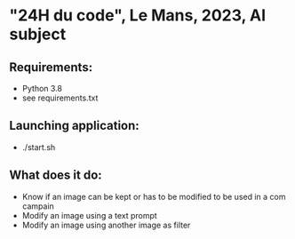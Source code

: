 # "24H du code", Le Mans, 2023, AI subject

## Requirements:

- Python 3.8
- see requirements.txt

## Launching application:

- ./start.sh

## What does it do:

- Know if an image can be kept or has to be modified to be used in a com campain
- Modify an image using a text prompt
- Modify an image using another image as filter
